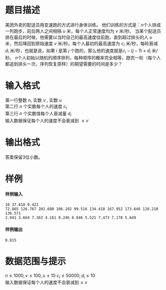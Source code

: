 
# 题目描述

美团外卖的配送员用变速跑的方式进行身体训练。
他们训练的方式是：$n$个人排成一列跑步，前后两人之间相隔 $u$ 米，每个人正常速度均为 $v$ 米/秒。
当某个配送员排在最后的时候，他需要以当时自己的最高速度往前跑，直到超过排头的人 $u$ 米，然后降回到原始速度 $v$ 米/秒。每个人最初的最高速度为 $c_i$ 米/秒，每轮衰减 $d_i$ 米/秒，也就是说，如果 $i$ 是第 $j$ 个跑的，那么他的速度就是$c_i-(j-1)\times d_i$ 米/秒。
$n$个人初始以随机的顺序排列，每种顺序的概率完全相等，跑完一轮（每个人都追到排头一次，序列恢复原样）的期望需要的时间是多少？ 

# 输入格式

第一行整数 $n$, 实数 $v$ , 实数 $u$   
第二行 $n$ 个实数每个人的速度 $c_i$       
第三行 $n$ 个实数值每个人衰减量 $d_i$         
输入数据保证每个人的速度不会衰减到 $\leq v$    

# 输出格式

答案保留3位小数。

# 样例

#### 样例输入 
```plain
10 37.618 0.422
72.865 126.767 202.680 106.102 99.516 134.418 167.952 173.646 120.210 136.571
2.941 3.664 7.363 4.161 0.246 8.046 5.521 7.473 7.178 5.649
```

#### 样例输出 
```plain
0.815
```

# 数据范围与提示

$n \leq 1000,v\leq 100,u\leq 10$
$c_i \leq 50000, d_i\leq 10$     
输入数据保证每个人的速度不会衰减到$\leq v$

